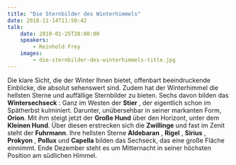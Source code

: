 ```yaml
---
title: "Die Sternbilder des Winterhimmels"
date: 2018-11-14T11:50:42
talk:
    date: 2019-01-25T20:00:00
    speakers:
        - Reinhold Frey
    images:
        - die-sternbilder-des-winterhimmels-title.jpg
---
```

Die klare Sicht, die der Winter Ihnen bietet, offenbart beeindruckende Einblicke, die absolut sehenswert sind. Zudem hat der Winterhimmel die hellsten Sterne und auffällige Sternbilder zu bieten. Sechs davon bilden das **Wintersechseck** : Ganz im Westen der **Stier** , der eigentlich schon im Spätherbst kulminiert. Darunter, unübersehbar in seiner markanten Form, **Orion**. Mit ihm steigt jetzt der **Große Hund** über den Horizont, unter dem **Kleinen Hund**. Über diesen erstrecken sich die **Zwillinge** und fast im Zenit steht der **Fuhrmann**. Ihre hellsten Sterne **Aldebaran** , **Rigel** , **Sirius** , **Prokyon** , **Pollux** und **Capella** bilden das Sechseck, das eine große Fläche einnimmt. Ende Dezember steht es um Mitternacht in seiner höchsten Position am südlichen Himmel.


